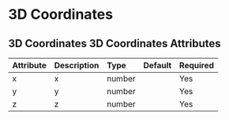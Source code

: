 
3D Coordinates
==============


3D Coordinates
3D Coordinates Attributes
-------------------------

|Attribute|Description|Type|Default|Required|
| :--- | :--- | :--- | :--- | :--- |
|x|x|number||Yes|
|y|y|number||Yes|
|z|z|number||Yes|
